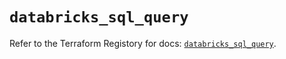 # `databricks_sql_query`

Refer to the Terraform Registory for docs: [`databricks_sql_query`](https://registry.terraform.io/providers/databricks/databricks/1.32.0/docs/resources/sql_query).
